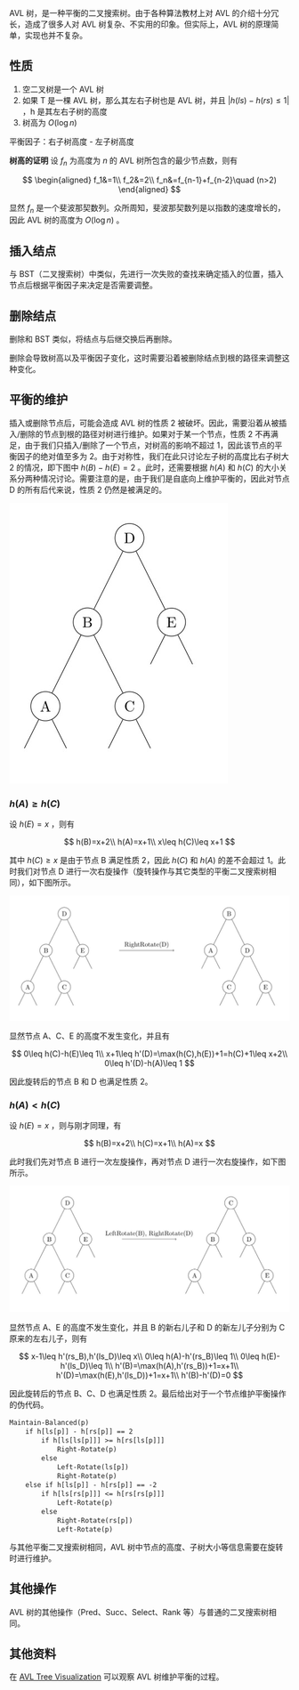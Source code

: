 AVL 树，是一种平衡的二叉搜索树。由于各种算法教材上对 AVL 的介绍十分冗长，造成了很多人对 AVL 树复杂、不实用的印象。但实际上，AVL 树的原理简单，实现也并不复杂。

## 性质

1.  空二叉树是一个 AVL 树
2.  如果 T 是一棵 AVL 树，那么其左右子树也是 AVL 树，并且 $|h(ls) - h(rs) \leq 1|$ ，h 是其左右子树的高度
3.  树高为 $O(\log n)$ 

平衡因子：右子树高度 - 左子树高度

 **树高的证明** 设 $f_n$ 为高度为 $n$ 的 AVL 树所包含的最少节点数，则有

$$
\begin{aligned}
   f_1&=1\\
   f_2&=2\\
   f_n&=f_{n-1}+f_{n-2}\quad (n>2)
\end{aligned}
$$

显然 $f_n$ 是一个斐波那契数列。众所周知，斐波那契数列是以指数的速度增长的，因此 AVL 树的高度为 $O(\log n)$ 。

## 插入结点

与 BST（二叉搜索树）中类似，先进行一次失败的查找来确定插入的位置，插入节点后根据平衡因子来决定是否需要调整。

## 删除结点

删除和 BST 类似，将结点与后继交换后再删除。

删除会导致树高以及平衡因子变化，这时需要沿着被删除结点到根的路径来调整这种变化。

## 平衡的维护

插入或删除节点后，可能会造成 AVL 树的性质 2 被破坏。因此，需要沿着从被插入/删除的节点到根的路径对树进行维护。如果对于某一个节点，性质 2 不再满足，由于我们只插入/删除了一个节点，对树高的影响不超过 1，因此该节点的平衡因子的绝对值至多为 2。由于对称性，我们在此只讨论左子树的高度比右子树大 2 的情况，即下图中 $h(B)-h(E)=2$ 。此时，还需要根据 $h(A)$ 和 $h(C)$ 的大小关系分两种情况讨论。需要注意的是，由于我们是自底向上维护平衡的，因此对节点 D 的所有后代来说，性质 2 仍然是被满足的。

![](./images/avl1.jpg)

###  $h(A)\geq h(C)$ 

设 $h(E)=x$ ，则有

$$
h(B)=x+2\\
h(A)=x+1\\
x\leq h(C)\leq x+1
$$

其中 $h(C)\geq x$ 是由于节点 B 满足性质 2，因此 $h(C)$ 和 $h(A)$ 的差不会超过 1。此时我们对节点 D 进行一次右旋操作（旋转操作与其它类型的平衡二叉搜索树相同），如下图所示。

![](./images/avl2.jpg)

显然节点 A、C、E 的高度不发生变化，并且有

$$
0\leq h(C)-h(E)\leq 1\\
x+1\leq h'(D)=\max(h(C),h(E))+1=h(C)+1\leq x+2\\
0\leq h'(D)-h(A)\leq 1
$$

因此旋转后的节点 B 和 D 也满足性质 2。

###  $h(A)<h(C)$ 

设 $h(E)=x$ ，则与刚才同理，有

$$
h(B)=x+2\\
h(C)=x+1\\
h(A)=x
$$

此时我们先对节点 B 进行一次左旋操作，再对节点 D 进行一次右旋操作，如下图所示。

![](./images/avl3.jpg)

显然节点 A、E 的高度不发生变化，并且 B 的新右儿子和 D 的新左儿子分别为 C 原来的左右儿子，则有

$$
x-1\leq h'(rs_B),h'(ls_D)\leq x\\
0\leq h(A)-h'(rs_B)\leq 1\\
0\leq h(E)-h'(ls_D)\leq 1\\
h'(B)=\max(h(A),h'(rs_B))+1=x+1\\
h'(D)=\max(h(E),h'(ls_D))+1=x+1\\
h'(B)-h'(D)=0
$$

因此旋转后的节点 B、C、D 也满足性质 2。最后给出对于一个节点维护平衡操作的伪代码。

```text
Maintain-Balanced(p)
    if h[ls[p]] - h[rs[p]] == 2
        if h[ls[ls[p]]] >= h[rs[ls[p]]]
            Right-Rotate(p)
        else
            Left-Rotate(ls[p])
            Right-Rotate(p)
    else if h[ls[p]] - h[rs[p]] == -2
        if h[ls[rs[p]]] <= h[rs[rs[p]]]
            Left-Rotate(p)
        else
            Right-Rotate(rs[p])
            Left-Rotate(p)
```

与其他平衡二叉搜索树相同，AVL 树中节点的高度、子树大小等信息需要在旋转时进行维护。

## 其他操作

AVL 树的其他操作（Pred、Succ、Select、Rank 等）与普通的二叉搜索树相同。

## 其他资料

在 [AVL Tree Visualization](https://www.cs.usfca.edu/~galles/visualization/AVLtree.html) 可以观察 AVL 树维护平衡的过程。
